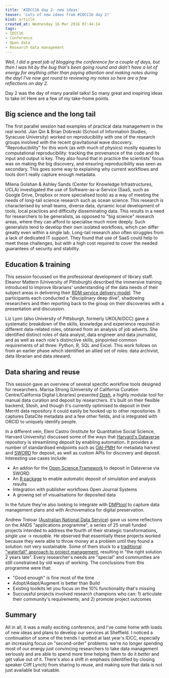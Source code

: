```yaml
---
title: '#IDCC16 day 2: new ideas'
teaser: 'Lots of new ideas from #IDCC16 day 2!'
kind: article
created_at: Wednesday 16 Mar 2016 07:44:14
tags:
- IDCC16
- Conference
- Open data
- Research data management
---
```


*Well, I did a great job of blogging the conference for a couple of days, but then I was hit by the bug that's been going round and didn't have a lot of energy for anything other than paying attention and making notes during the day!  I've now got round to reviewing my notes so here are a few reflections on day 2.*

Day 2 was the day of many parallel talks!  So many great and inspiring ideas to take in!  Here are a few of my take-home points.

## Big science and the long tail ##

The first parallel session had examples of practical data management in the real world.  Jian Qin & Brian Dobreski (School of Information Studies, Syracuse University) worked on reproducibility with one of the research groups involved with the recent gravitational wave discovery.  "Reproducibility" for this work (as with much of physics) mostly equates to computational reproducibility: tracking the provenance of the code and its input and output is key.  They also found that in practice the scientists' focus was on making the big discovery, and ensuring reproducibility was seen as secondary.  This goes some way to explaining why current workflows and tools don't really capture enough metadata.

Milena Golshan & Ashley Sands (Center for Knowledge Infrastructures, UCLA) investigated the use of Software-as-a-Service (SaaS, such as Google Drive, Dropbox or more specialised tools) as a way of meeting the needs of long-tail science research such as ocean science.  This research is characterised by small teams, diverse data, dynamic local development of tools, local practices and difficulty disseminating data.  This results in a need for researchers to be generalists, as opposed to "big science" research areas, where they can afford to specialise much more deeply.  Such generalists tend to develop their own isolated workflows, which can differ greatly even within a single lab.  Long-tail research also often struggles from a lack of dedicated IT support.  They found that use of SaaS could help to meet these challenges, but with a high cost required to cover the needed guarantees of security and stability.

## Education & training ##

This session focussed on the professional development of library staff.  Eleanor Mattern (University of Pittsburgh) described the immersive training introduced to improve librarians' understanding of the data needs of their subject areas in delivering their [RDM service delivery model][UPitt model].  The participants each conducted a "disciplinary deep dive", shadowing researchers and then reporting back to the group on their discoveries with a presentation and discussion.

Liz Lyon (also University of Pittsburgh, formerly UKOLN/DCC) gave a systematic breakdown of the skills, knowledge and experience required in different data-related roles, obtained from an analysis of job adverts.  She identified distinct roles of data analyst, data engineer and data journalist, and as well as each role's distinctive skills, pinpointed common requirements of all three: Python, R, SQL and Excel.  This work follows on from an earlier phase which identified an allied set of roles: data archivist, data librarian and data steward.

[UPitt model]: http://d-scholarship.pitt.edu/26738/

## Data sharing and reuse ##

This session gave an overview of several specific workflow tools designed for researchers. Marisa Strong (University of California Curation Centre/California Digital Libraries) presented *[Dash](https://dash.cdlib.org/)*, a highly modular tool for manual data curation and deposit by researchers. It's built on their flexible backend, *Stash*, and though it's currently optimised to deposit in their Merritt data repository it could easily be hooked up to other repositories. It captures DataCite metadata and a few other fields, and is integrated with ORCID to uniquely identify people.

In a different vein, Eleni Castro (Institute for Quantitative Social Science, Harvard University) discussed some of the ways that [Harvard's Dataverse](http://dataverse.org/) repository is streamlining deposit by enabling automation. It provides a number of standardised endpoints such as [OAI-PMH](https://www.openarchives.org/pmh/) for metadata harvest and [SWORD](http://swordapp.org/) for deposit, as well as custom APIs for discovery and deposit. Interesting use cases include:

- An addon for the [Open Science Framework](https://osf.io/) to deposit in Dataverse via SWORD
- An [R package](https://cran.r-project.org/web/packages/dvn/README.html) to enable automatic deposit of simulation and analysis results
- Integration with publisher workflows Open Journal Systems
- A growing set of visualisations for deposited data

In the future they're also looking to integrate with [DMPtool](https://dmptool.org/) to capture data management plans and with Archivematica for digital preservation.

Andrew Treloar ([Australian National Data Service](http://ands.org.au/)) gave us some reflections on the ANDS "applications programme", a series of 25 small funded projects intended to address the fourth of their strategic transformations, *single use* → *reusable*. He observed that essentially these projects worked because they were able to throw money at a problem until they found a solution: not very sustainable. Some of them stuck to a [traditional "waterfall" approach to project management](https://en.m.wikipedia.org/wiki/Waterfall_model), resulting in "the right solution 2 years late". Every researcher's needs are "special" and communities are still constrained by old ways of working. The conclusions from this programme were that:

- "Good enough" is fine most of the time
- Adopt/Adapt/Augment is better than Build
- Existing toolkits let you focus on the 10% functionality that's missing
- Succussful projects involved research champions who can: 1) articulate their community's requirements; and 2) promote project outcomes

## Summary ##

All in all, it was a really exciting conference, and I've come home with loads of new ideas and plans to develop our services at Sheffield. I noticed a continuation of some of the trends I spotted at last year's IDCC, especially an increasing focus on "second-order" problems: we're no longer spending most of our energy just convincing researchers to take data management seriously and are able to spend more time helping them to do it *better* and get value out of it. There's also a shift in emphasis (identified by closing speaker Cliff Lynch) from sharing to reuse, and making sure that data is not just available but valuable.
